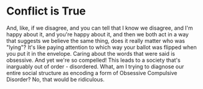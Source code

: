 # Conflict is True

And, like, if we disagree, and you can tell that I know we disagree, and I'm happy about it, and you're happy about it, and then we both act in a way that suggests we believe the same thing, does it really matter who was "lying"? It's like paying attention to which way your ballot was flipped when you put it in the envelope. Caring about the words that were said is obsessive. And yet we're so compelled! This leads to a society that's inarguably out of order - disordered. What, am I trying to diagnose our entire social structure as encoding a form of Obsessive Compulsive Disorder? No, that would be ridiculous.
